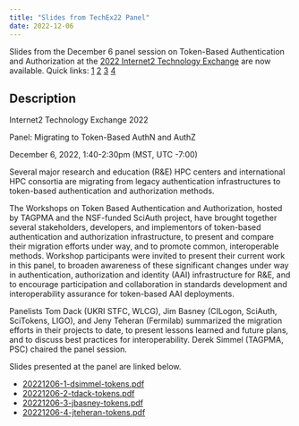 ```yaml
---
title: "Slides from TechEx22 Panel"
date: 2022-12-06
---
```


Slides from the December 6 panel session on Token-Based Authentication and Authorization
at the
[2022 Internet2 Technology Exchange](https://internet2.edu/2022-technology-exchange/)
are now available. Quick links: [1](/20221206-1-dsimmel-tokens.pdf) [2](/20221206-2-tdack-tokens.pdf) [3](/20221206-3-jbasney-tokens.pdf) [4](/20221206-4-jteheran-tokens.pdf)

Description
-----------
Internet2 Technology Exchange 2022

Panel: Migrating to Token-Based AuthN and AuthZ

December 6, 2022, 1:40-2:30pm (MST, UTC -7:00)

Several major research and education (R&E) HPC centers and international
HPC consortia are migrating from legacy authentication infrastructures to
token-based authentication and authorization methods.

The Workshops on Token Based Authentication and Authorization, hosted by
TAGPMA and the NSF-funded SciAuth project, have brought together several
stakeholders, developers, and implementors of token-based authentication
and authorization infrastructure, to present and compare their migration
efforts under way, and to promote common, interoperable methods. Workshop
participants were invited to present their current work in this panel, to
broaden awareness of these significant changes under way in
authentication, authorization and identity (AAI) infrastructure for R&E,
and to encourage participation and collaboration in standards development
and interoperability assurance for token-based AAI deployments.

Panelists Tom Dack (UKRI STFC, WLCG), Jim Basney (CILogon, SciAuth,
SciTokens, LIGO), and Jeny Teheran (Fermilab) summarized the migration
efforts in their projects to date, to present lessons learned and future
plans, and to discuss best practices for interoperability. Derek Simmel
(TAGPMA, PSC) chaired the panel session.

Slides presented at the panel are linked below.

* [20221206-1-dsimmel-tokens.pdf](/20221206-1-dsimmel-tokens.pdf) 
* [20221206-2-tdack-tokens.pdf](/20221206-2-tdack-tokens.pdf) 
* [20221206-3-jbasney-tokens.pdf](/20221206-3-jbasney-tokens.pdf) 
* [20221206-4-jteheran-tokens.pdf](/20221206-4-jteheran-tokens.pdf)
